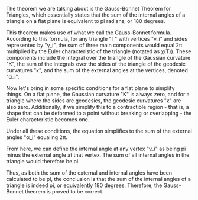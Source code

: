 The theorem we are talking about is the Gauss-Bonnet Theorem for Triangles, which essentially states that the sum of the internal angles of a triangle on a flat plane is equivalent to pi radians, or 180 degrees.

This theorem makes use of what we call the Gauss-Bonnet formula. According to this formula, for any triangle "T" with vertices "v_i" and sides represented by "γ_i", the sum of three main components would equal 2π multiplied by the Euler characteristic of the triangle (notated as χ(T)). These components include the integral over the triangle of the Gaussian curvature "K", the sum of the integrals over the sides of the triangle of the geodesic curvatures "κ", and the sum of the external angles at the vertices, denoted "α_i".

Now let's bring in some specific conditions for a flat plane to simplify things. On a flat plane, the Gaussian curvature "K" is always zero, and for a triangle where the sides are geodesics, the geodesic curvatures "κ" are also zero. Additionally, if we simplify this to a contractible region - that is, a shape that can be deformed to a point without breaking or overlapping - the Euler characteristic becomes one.

Under all these conditions, the equation simplifies to the sum of the external angles "α_i" equaling 2π.

From here, we can define the internal angle at any vertex "v_i" as being pi minus the external angle at that vertex. The sum of all internal angles in the triangle would therefore be pi.

Thus, as both the sum of the external and internal angles have been calculated to be pi, the conclusion is that the sum of the internal angles of a triangle is indeed pi, or equivalently 180 degrees. Therefore, the Gauss-Bonnet theorem is proved to be correct.